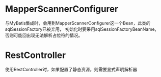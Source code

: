 # MapperScannerConfigurer
与MyBatis集成时，会用到MapperScannerConfigurer这一个Bean，此类的sqlSessionFactory已被弃用，
初始化时要采用sqlSessionFactoryBeanName，否则可能回出现无法解析占位符的情况。

# RestController
使用RestController时，如果配置了静态资源，则需要显式声明解析器
